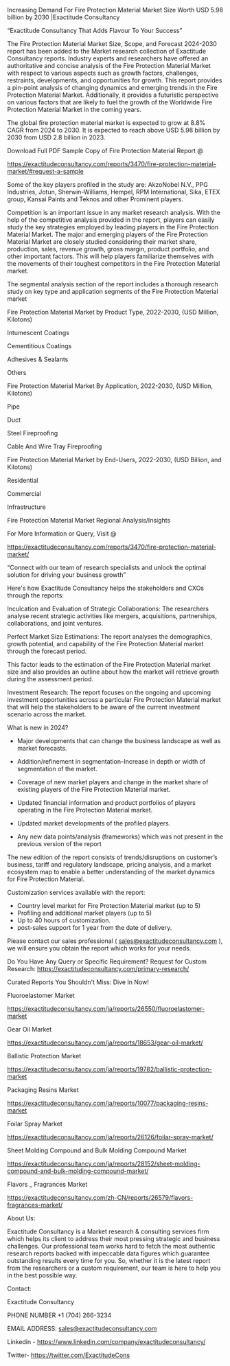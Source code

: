Increasing Demand For Fire Protection Material Market Size Worth USD 5.98 billion by 2030 |Exactitude Consultancy

“Exactitude Consultancy That Adds Flavour To Your Success”

The Fire Protection Material Market Size, Scope, and Forecast 2024-2030 report has been added to the Market research collection of Exactitude Consultancy reports. Industry experts and researchers have offered an authoritative and concise analysis of the Fire Protection Material Market with respect to various aspects such as growth factors, challenges, restraints, developments, and opportunities for growth. This report provides a pin-point analysis of changing dynamics and emerging trends in the Fire Protection Material Market. Additionally, it provides a futuristic perspective on various factors that are likely to fuel the growth of the Worldwide Fire Protection Material Market in the coming years.

The global fire protection material market is expected to grow at 8.8% CAGR from 2024 to 2030. It is expected to reach above USD 5.98 billion by 2030 from USD 2.8 billion in 2023.

Download Full PDF Sample Copy of Fire Protection Material Report @

https://exactitudeconsultancy.com/reports/3470/fire-protection-material-market/#request-a-sample

Some of the key players profiled in the study are: AkzoNobel N.V., PPG Industries, Jotun, Sherwin-Williams, Hempel, RPM International, Sika, ETEX group, Kansai Paints and Teknos and other Prominent players.

Competition is an important issue in any market research analysis. With the help of the competitive analysis provided in the report, players can easily study the key strategies employed by leading players in the Fire Protection Material Market. The major and emerging players of the Fire Protection Material Market are closely studied considering their market share, production, sales, revenue growth, gross margin, product portfolio, and other important factors. This will help players familiarize themselves with the movements of their toughest competitors in the Fire Protection Material market.

The segmental analysis section of the report includes a thorough research study on key type and application segments of the Fire Protection Material market

Fire Protection Material Market by Product Type, 2022-2030, (USD Million, Kilotons)

Intumescent Coatings

Cementitious Coatings

Adhesives & Sealants

Others

Fire Protection Material Market By Application, 2022-2030, (USD Million, Kilotons)

Pipe

Duct

Steel Fireproofing

Cable And Wire Tray Fireproofing

Fire Protection Material Market by End-Users, 2022-2030, (USD Billion, and Kilotons)

Residential

Commercial

Infrastructure

Fire Protection Material Market Regional Analysis/Insights

For More Information or Query, Visit @

https://exactitudeconsultancy.com/reports/3470/fire-protection-material-market/

“Connect with our team of research specialists and unlock the optimal solution for driving your business growth”

Here's how Exactitude Consultancy helps the stakeholders and CXOs through the reports:

Inculcation and Evaluation of Strategic Collaborations: The researchers analyse recent strategic activities like mergers, acquisitions, partnerships, collaborations, and joint ventures.

Perfect Market Size Estimations: The report analyses the demographics, growth potential, and capability of the Fire Protection Material market through the forecast period.

This factor leads to the estimation of the Fire Protection Material market size and also provides an outline about how the market will retrieve growth during the assessment period.

Investment Research: The report focuses on the ongoing and upcoming investment opportunities across a particular Fire Protection Material market that will help the stakeholders to be aware of the current investment scenario across the market.

What is new in 2024?

- Major developments that can change the business landscape as well as market forecasts.

- Addition/refinement in segmentation–Increase in depth or width of segmentation of the market.

- Coverage of new market players and change in the market share of existing players of the Fire Protection Material market.

- Updated financial information and product portfolios of players operating in the Fire Protection Material  market.

- Updated market developments of the profiled players.

- Any new data points/analysis (frameworks) which was not present in the previous version of the report

The new edition of the report consists of trends/disruptions on customer’s business, tariff and regulatory landscape, pricing analysis, and a market ecosystem map to enable a better understanding of the market dynamics for Fire Protection Material.

Customization services available with the report:

- Country level market for Fire Protection Material market (up to 5)
- Profiling and additional market players (up to 5)
- Up to 40 hours of customization.
- post-sales support for 1 year from the date of delivery.

Please contact our sales professional ( sales@exactitudeconsultancy.com ),  we will ensure you obtain the report which works for your needs.

Do You Have Any Query or Specific Requirement? Request for Custom Research: https://exactitudeconsultancy.com/primary-research/

Curated Reports You Shouldn't Miss: Dive In Now!

Fluoroelastomer Market

https://exactitudeconsultancy.com/ja/reports/26550/fluoroelastomer-market

Gear Oil Market

https://exactitudeconsultancy.com/ja/reports/18653/gear-oil-market/

Ballistic Protection Market

https://exactitudeconsultancy.com/ja/reports/19782/ballistic-protection-market

Packaging Resins Market

https://exactitudeconsultancy.com/ja/reports/10077/packaging-resins-market

Foilar Spray Market

https://exactitudeconsultancy.com/ja/reports/26126/foilar-spray-market/

Sheet Molding Compound and Bulk Molding Compound Market

https://exactitudeconsultancy.com/ja/reports/28152/sheet-molding-compound-and-bulk-molding-compound-market/

Flavors _ Fragrances Market

https://exactitudeconsultancy.com/zh-CN/reports/26579/flavors-fragrances-market/

About Us:

Exactitude Consultancy is a Market research & consulting services firm which helps its client to address their most pressing strategic and business challenges. Our professional team works hard to fetch the most authentic research reports backed with impeccable data figures which guarantee outstanding results every time for you. So, whether it is the latest report from the researchers or a custom requirement, our team is here to help you in the best possible way.

Contact:

Exactitude Consultancy

PHONE NUMBER +1 (704) 266-3234

EMAIL ADDRESS: sales@exactitudeconsultancy.com

Linkedin - https://www.linkedin.com/company/exactitudeconsultancy/

Twitter- https://twitter.com/ExactitudeCons


